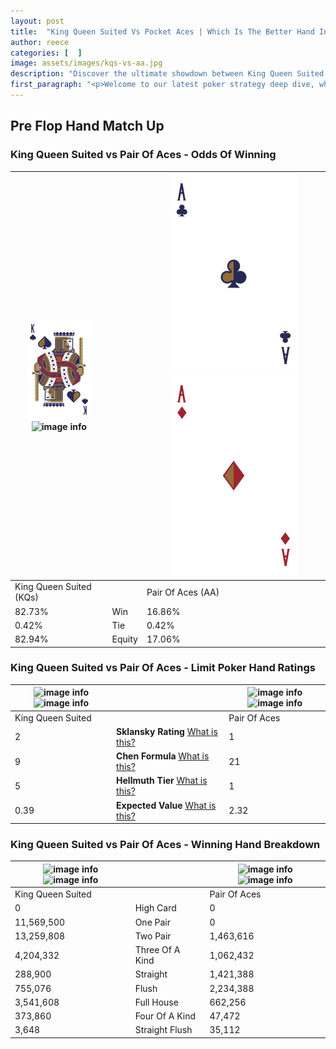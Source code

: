 ```yaml
---
layout: post
title:  "King Queen Suited Vs Pocket Aces | Which Is The Better Hand In Poker? A Complete Guide"
author: reece
categories: [  ]
image: assets/images/kqs-vs-aa.jpg
description: "Discover the ultimate showdown between King Queen Suited and Pair Of Aces in poker! Uncover the odds, strategies, and scenarios where one hand triumphs over the other. Get ready to up your poker game with this thrilling analysis."
first_paragraph: "<p>Welcome to our latest poker strategy deep dive, where we're pitting two distinct hands against each other in a high-stakes showdown: King Queen Suited vs Pair Of Aces.</p><p>In the dynamic world of poker, every decision counts, and knowing which hand holds the upper hand is key to your success at the table.</p><p>In this article, we'll dissect these two hands, explore the scenarios where one dominates the other, and equip you with the knowledge to make strategic choices that can tip the odds in your favor.</p><p>Get ready to unravel the intriguing dynamics of these poker hands and elevate your game to new heights.</p>"
---
```




[comment]: # (sp0)

## Pre Flop Hand Match Up

<div class="table hand-ratings" markdown="1"> 



### King Queen Suited vs Pair Of Aces - Odds Of Winning


    
| ![image info](assets/images/hand1/K.png) ![image info](assets/images/hand1/Qs.png) |  | ![image info](assets/images/hand2/A.png) ![image info](assets/images/hand2/Ao.png) |
| -------- | -------- | -------- |
| King Queen Suited (KQs) |  | Pair Of Aces (AA) |
| 82.73% | Win | 16.86% |
| 0.42% | Tie | 0.42% |
| 82.94% | Equity | 17.06% |




[comment]: # (sp1)



### King Queen Suited vs Pair Of Aces - Limit Poker Hand Ratings


    
| ![image info](https://www.riverpairs.com/assets/images/hand1/K.png) ![image info](https://www.riverpairs.com/assets/images/hand1/Qs.png) |  | ![image info](https://www.riverpairs.com/assets/images/hand2/A.png) ![image info](https://www.riverpairs.com/assets/images/hand2/Ao.png) |
| -------- | -------- | -------- |
| King Queen Suited |  | Pair Of Aces |
| 2 | **Sklansky Rating** [What is this?](/sklansky-rating-explained) | 1 |
| 9 | **Chen Formula** [What is this?](/chen-formula-explained) | 21 |
| 5 | **Hellmuth Tier** [What is this?](/Hellmuth-tier-explained) | 1 |
| 0.39 | **Expected Value** [What is this?](/expected-value-explained) | 2.32 |




[comment]: # (sp2)



### King Queen Suited vs Pair Of Aces - Winning Hand Breakdown


    
| ![image info](https://www.riverpairs.com/assets/images/hand1/K.png) ![image info](https://www.riverpairs.com/assets/images/hand1/Qs.png) |  | ![image info](https://www.riverpairs.com/assets/images/hand2/A.png) ![image info](https://www.riverpairs.com/assets/images/hand2/Ao.png) |
| -------- | -------- | -------- |
| King Queen Suited |  | Pair Of Aces |
| 0 | High Card | 0 |
| 11,569,500 | One Pair | 0 |
| 13,259,808 | Two Pair | 1,463,616 |
| 4,204,332 | Three Of A Kind | 1,062,432 |
| 288,900 | Straight | 1,421,388 |
| 755,076 | Flush | 2,234,388 |
| 3,541,608 | Full House | 662,256 |
| 373,860 | Four Of A Kind | 47,472 |
| 3,648 | Straight Flush | 35,112 |




[comment]: # (sp3)



</div>

[comment]: # (sp4)



[comment]: # (sp5)

